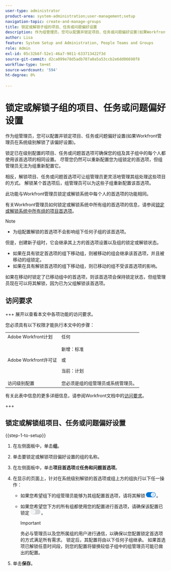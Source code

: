 ```yaml
---
user-type: administrator
product-area: system-administration;user-management;setup
navigation-topic: create-and-manage-groups
title: 锁定或解锁子组的项目、任务或问题偏好设置
description: 作为组管理员，您可以配置并锁定项目、任务或问题偏好设置(如果Workfront管理员在系统级别解锁了该偏好设置)。
author: Lisa
feature: System Setup and Administration, People Teams and Groups
role: Admin
exl-id: 05c32b6f-52e1-46a7-9011-633713422f3d
source-git-commit: d2ca099e78d5adb707a0a5a53ccb2e6dd06698f8
workflow-type: tm+mt
source-wordcount: '594'
ht-degree: 0%

---
```


# 锁定或解锁子组的项目、任务或问题偏好设置

作为组管理员，您可以配置并锁定项目、任务或问题偏好设置(如果Workfront管理员在系统级别解锁了该偏好设置)。

锁定已在级别配置的项目、任务或问题首选项可确保您的组及其子组中的每个人都使用该首选项的相同设置。 尽管您仍然可以重新配置您为组锁定的首选项，但组管理员无法为组重新配置它。

相反，解锁项目、任务或问题首选项可让组管理员更灵活地管理其组处理这些项目的方式。 解锁某个首选项后，组管理员可以为这些子组重新配置该首选项。

此功能与Workfront管理员锁定或解锁系统中每个人的首选项的功能相同。

有关Workfront管理员如何锁定或解锁系统中所有组的首选项的信息，请参阅[锁定或解锁系统中所有组的项目首选项](../../../administration-and-setup/set-up-workfront/configure-system-defaults/lock-or-unlock-project-preferences-for-groups-system.md)。

<!--
<p data-mc-conditions="QuicksilverOrClassic.Draft mode">Unlike other Lock/Unlock articles that start just like this one, we need the steps here. In other areas, the lock/unlock step is part of the article about setting preferences or creating statuses.</p>
-->

>[!NOTE]
>
>* 为组配置解锁的首选项不会影响组下任何子组的该首选项。
>
>  但是，创建新子组时，它会继承其上方的首选项设置以及组的锁定或解锁状态。
>
>* 如果在具有锁定首选项的组下移动组，则被移动的组会继承该首选项，并且被移动的组锁定。
>* 如果在具有解锁首选项的组下移动组，则已移动的组不受该首选项的影响。
>
>  如果在移动时锁定了已移动组中的首选项，则该首选项会保持锁定状态，但组管理员现在可以将其解锁，因为已为父组解锁该首选项。

## 访问要求

+++ 展开以查看本文中各项功能的访问要求。

您必须具有以下权限才能执行本文中的步骤：

<table style="table-layout:auto"> 
 <col> 
 <col> 
 <tbody> 
  <tr> 
   <td role="rowheader">Adobe Workfront计划</td> 
   <td>任何</td> 
  </tr> 
  <tr> 
  <tr> 
   <td role="rowheader">Adobe Workfront许可证</td> 
   <td><p>新增：标准</p>
       <p>或</p>
       <p>当前：计划</p></td>
  </tr> 
  </tr> 
  <tr> 
   <td role="rowheader">访问级别配置</td> 
   <td>您必须是组的组管理员或系统管理员。</td>
  </tr> 
 </tbody> 
</table>

有关此表中信息的更多详细信息，请参阅Workfront文档中的[访问要求](/help/quicksilver/administration-and-setup/add-users/access-levels-and-object-permissions/access-level-requirements-in-documentation.md)。

+++

## 锁定或解锁组项目、任务或问题偏好设置

{{step-1-to-setup}}

1. 在左侧面板中，单击&#x200B;**组**。
1. 单击要锁定或解锁项目偏好设置的组的名称。
1. 在左侧面板中，单击&#x200B;**项目首选项**&#x200B;或&#x200B;**任务和问题首选项**。

1. 在显示的页面上，针对在系统级别解锁的首选项或组上方的组执行以下任一操作：

   * 如果您希望组下的组管理员能够为其组配置首选项，请将其解锁![解锁切换](assets/unlock-toggle-button.png)。
   * 如果您希望您下方的所有组都使用您的配置进行首选项，请确保该配置已锁定![锁定切换](assets/lock-toggle-button.png)。

     >[!IMPORTANT]
     >
     >务必与管理员以及您所属组的用户进行通信，以确保以您配置锁定首选项的方式满足所有需求。 锁定后，其配置将由以下任何子组继承。 如果首选项已解锁任意时间段，则您的配置将替换较低子组中的组管理员可能已做出的配置。

1. 单击&#x200B;**保存**。
